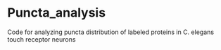 # Puncta_analysis
Code for analyzing puncta distribution of labeled proteins in C. elegans touch receptor neurons
